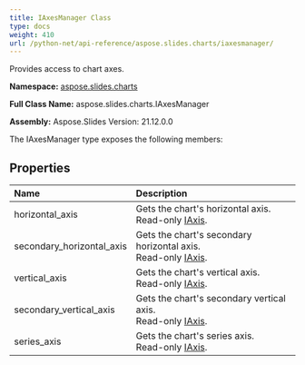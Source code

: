 ```yaml
---
title: IAxesManager Class
type: docs
weight: 410
url: /python-net/api-reference/aspose.slides.charts/iaxesmanager/
---
```


Provides access to chart axes.

**Namespace:** [aspose.slides.charts](/slides/python-net/api-reference/aspose.slides.charts/)

**Full Class Name:** aspose.slides.charts.IAxesManager

**Assembly:**  Aspose.Slides Version: 21.12.0.0

The IAxesManager type exposes the following members:
## **Properties**
|**Name**|**Description**|
| :- | :- |
|horizontal_axis|Gets the chart's horizontal axis.<br/>             Read-only [IAxis](/python-net/api-reference/aspose.slides.charts/iaxis/).|
|secondary_horizontal_axis|Gets the chart's secondary horizontal axis.<br/>             Read-only [IAxis](/python-net/api-reference/aspose.slides.charts/iaxis/).|
|vertical_axis|Gets the chart's vertical axis.<br/>             Read-only [IAxis](/python-net/api-reference/aspose.slides.charts/iaxis/).|
|secondary_vertical_axis|Gets the chart's secondary vertical axis.<br/>             Read-only [IAxis](/python-net/api-reference/aspose.slides.charts/iaxis/).|
|series_axis|Gets the chart's series axis.<br/>             Read-only [IAxis](/python-net/api-reference/aspose.slides.charts/iaxis/).|
